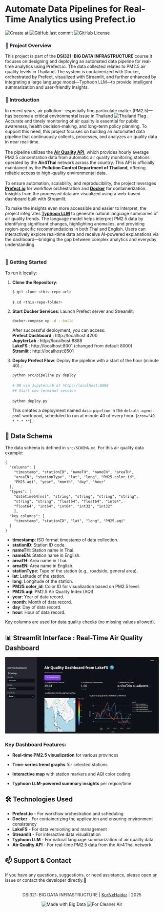 # Automate Data Pipelines for Real-Time Analytics using Prefect.io

![Create at](https://img.shields.io/github/created-at/KorNxHaidar/dsi321_2025)
![GitHub last commit](https://img.shields.io/github/last-commit/KorNxHaidar/dsi321_2025)
![GitHub License](https://img.shields.io/github/license/KorNxHaidar/dsi321_2025)

### 📌 Project Overview
This project is part of the <b>DSI321: BIG DATA INFRASTRUCTURE</b> course.It focuses on designing and deploying an automated data pipeline for real-time analytics using Prefect.io. The data collected relates to PM2.5 air quality levels in Thailand. The system is containerized with Docker, orchestrated by Prefect, visualized with Streamlit, and further enhanced by integrating a large language model—Typhoon LLM—to provide intelligent summarization and user-friendly insights.

### 🧾 Introduction 
In recent years, air pollution—especially fine particulate matter (PM2.5)—has become a critical environmental issue in Thailand <img src="https://flagcdn.com/w40/th.png" alt="Thailand Flag" width="16" height="12"> . Accurate and timely monitoring of air quality is essential for public awareness, health decision-making, and long-term policy planning. To support this need, this project focuses on building an automated data pipeline that continuously collects, processes, and analyzes air quality data in near real-time.
<br>
<br>
The pipeline utilizes the <a href=https://envilink.go.th/dataset/air-quality-pm2point5/resource/156ca885-4f38-4c58-8745-397552105c1e><b>Air Quality API</b></a>, which provides hourly average PM2.5 concentration data from automatic air quality monitoring stations operated by the <b>Air4Thai</b> network across the country. This API is officially maintained by the <b>Pollution Control Department of Thailand</b>, offering reliable access to high-quality environmental data.
<br>
<br>
To ensure automation, scalability, and reproducibility, the project leverages<a href=https://www.prefect.io><b> Prefect.io</b></a> for workflow orchestration and <a href=https://www.docker.com><b>Docker</b></a> for containerization. Insights from the processed data are visualized using a web-based dashboard built with Streamlit.

To make the insights even more accessible and easier to interpret, the project integrates <a href=https://opentyphoon.ai><b>Typhoon LLM</b></a> to generate natural language summaries of air quality trends. The language model helps interpret PM2.5 data by identifying significant changes, highlighting anomalies, and providing region-specific recommendations in both Thai and English. Users can interactively explore real-time data and receive AI-powered explanations via the dashboard—bridging the gap between complex analytics and everyday understanding.
<br>
<br>


### 🚀 Getting Started
To run it locally:

1. **Clone the Repository**:

   ```bash
   $ git clone <this-repo-url>

   $ cd <this-repo-folder>
   ```    
2. **Start Docker Services**:
   Launch Prefect server and Streamlit:
   ```bash
   docker-compose up -d --build
   ```
   After successful deployment, you can access: <br>
   <b>Prefect Dashboard</b> : http://localhost:4200 <br>
   <b>JupyterLab</b> :  http://localhost:8888 <br>
   <b>LakeFS</b> : http://localhost:8001 (changed from default 8000) <br>
   <b>Stramlit</b> : http://localhost:8501

3. **Deploy Prefect Flow**:
   Deploy the pipeline with a start of the hour (minute 40).:
   ```bash
   python src/pipeline.py deploy

   # OR via JupyterLab at http://localhost:8888
   ## Start new terminal session

   python deploy.py
   ```
   This creates a deployment named `data-pipeline` in the `default-agent-pool` work pool, scheduled to run at minute 40 of every hour. (`cron="40 * * * *"`).

## 🧬 Data Schema

The data schema is defined in `src/SCHEMA.md`. For this air quality data example:

```
{
  "columns": [
    "timestamp", "stationID", "nameTH", "nameEN", "areaTH",
    "areaEN", "stationType", "lat", "long", "PM25.color_id",
    "PM25.aqi", "year", "month", "day", "hour"
  ],
  "types": [
    "datetime64[ns]", "string", "string", "string", "string", 
    "string", "string", "float64", "float64", "int64",  
    "float64", "int64", "int64", "int32", "int32"
    ],
  "key_columns": [
    "timestamp", "stationID", "lat", "long", "PM25.aqi"
  ]
}
```

- **timestamp**: ISO format timestamp of data collection.  
- **stationID**: Station ID code.  
- **nameTH**: Station name in Thai.  
- **nameEN**: Station name in English.  
- **areaTH**: Area name in Thai.  
- **areaEN**: Area name in English.  
- **stationType**: Type of the station (e.g., roadside, general area).  
- **lat**: Latitude of the station.  
- **long**: Longitude of the station.  
- **PM25.color_id**: Color ID for visualization based on PM2.5 level.  
- **PM25.aqi**: PM2.5 Air Quality Index (AQI).  
- **year**: Year of data record.  
- **month**: Month of data record.  
- **day**: Day of data record.  
- **hour**: Hour of data record.

Key columns are used for data quality checks (no missing values allowed).

## <b>📊 Streamlit Interface</b> : Real-Time Air Quality Dashboard

![alt text](DemoWeb.png)

### <b>Key Dashboard Features:</b>

- <b>Real-time PM2.5 visualization</b> for various provinces

- <b>Time-series trend graphs</b> for selected stations

- <b>Interactive map</b> with station markers and AQI color coding

- <b>Typhoon LLM-powered summary insights</b> per region/time

## 🛠️ Technologies Used
- <b>Prefect.io</b> - For workflow orchestration and scheduling
- <b>Docker</b> - For containerizing the application and ensuring environment consistency
- <b>LakeFS</b> - For data versioning and management
- <b>Streamlit</b> - For interactive data visualization
- <b>Typhoon LLM</b> - For natural language summarization of air quality data
- <b>Air Quality API</b> - For real-time PM2.5 data from the Air4Thai network

## 📫 Support & Contact
If you have any questions, suggestions, or need assistance, please open an issue or contact the developer directly.🤝
<br>
<br>

<div align="center">
  <p>DSI321: BIG DATA INFRASTRUCTURE | <a href="https://github.com/KorNxHaidar">KorNxHaidar</a> | 2025</p>
  <img src="https://img.shields.io/badge/Made%20with-Big%20Data-orange" alt="Made with Big Data">
  <img src="https://img.shields.io/badge/For-Cleaner%20Air-skyblue" alt="For Cleaner Air">
</div>